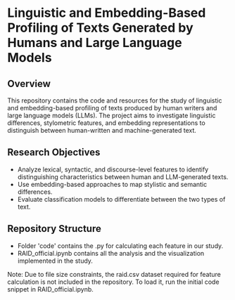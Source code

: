 # Linguistic and Embedding-Based Profiling of Texts Generated by Humans and Large Language Models

## Overview
This repository contains the code and resources for the study of linguistic and embedding-based profiling of texts produced by human writers and large language models (LLMs). The project aims to investigate linguistic differences, stylometric features, and embedding representations to distinguish between human-written and machine-generated text.

## Research Objectives
- Analyze lexical, syntactic, and discourse-level features to identify distinguishing characteristics between human and LLM-generated texts.
- Use embedding-based approaches to map stylistic and semantic differences.
- Evaluate classification models to differentiate between the two types of text.

## Repository Structure
- Folder 'code' contains the .py for calculating each feature in our study.
- RAID_official.ipynb contains all the analysis and the visualization implemented in the study.

Note: Due to file size constraints, the raid.csv dataset required for feature calculation is not included in the repository. To load it, run the initial code snippet in RAID_official.ipynb.

